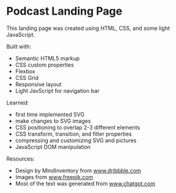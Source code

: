# Podcast Landing Page

This landing page was created using HTML, CSS, and some light JavaScript.

Built with:
- Semantic HTML5 markup
- CSS custom properties
- Flexbox
- CSS Grid
- Responsive layout
- Light JavScript for navigation bar

Learned:
- first time implemented SVG
- make changes to SVG images
- CSS positioning to overlap 2-3 different elements
- CSS transform, transition, and filter properties
- compressing and customizing SVG and pictures
- JavaScript DOM manipulation

Resources:
- Design by MindInventory from www.dribbble.com
- Images from www.freepik.com
- Most of the text was generated from www.chatgpt.com
